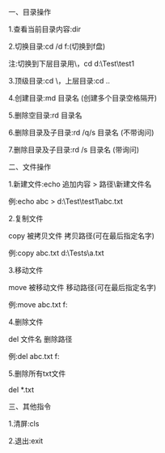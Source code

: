一、目录操作

1.查看当前目录内容:dir

2.切换目录:cd /d f:(切换到f盘)

注:切换到下层目录用\，cd d:\Test\test1

3.顶级目录:cd \，上层目录:cd ..

4.创建目录:md 目录名 (创建多个目录空格隔开)

5.删除空目录:rd 目录名

6.删除目录及子目录:rd /q/s 目录名 (不带询问)

7.删除目录及子目录:rd /s 目录名 (带询问)

二、文件操作

1.新建文件:echo 追加内容 > 路径\新建文件名

例:echo abc > d:\Test\test1\abc.txt

2.复制文件

copy 被拷贝文件 拷贝路径(可在最后指定名字)

例:copy abc.txt d:\Tests\a.txt

3.移动文件

move 被移动文件 移动路径(可在最后指定名字)

例:move abc.txt f:

4.删除文件

del 文件名 删除路径

例:del abc.txt f:

5.删除所有txt文件

del *.txt

三、其他指令

1.清屏:cls

2.退出:exit